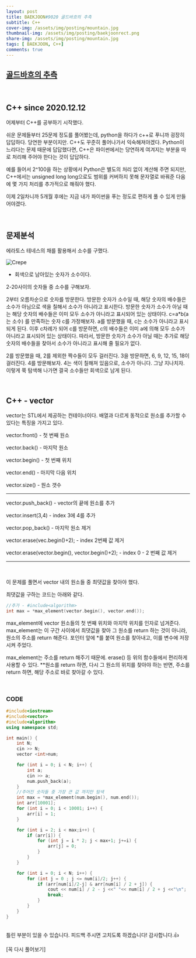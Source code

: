 ```yaml
---
layout: post
title: BAEKJOON#9020 골드바흐의 추측
subtitle: C++
cover-img: /assets/img/posting/mountain.jpg
thumbnail-img: /assets/img/posting/baekjoonrect.png
share-img: /assets/img/posting/mountain.jpg
tags: [ BAEKJOON, C++]
comments: true
---
```


## [골드바흐의 추측](https://www.acmicpc.net/problem/9020)

<br>

## C++ since 2020.12.12

어제부터 C++를 공부하기 시작했다.

쉬운 문제들부터 25문제 정도를 풀어봤는데, python을 하다가 c++로 푸니까 굉장히 답답하다. 당연한 부분이지만. C++도 꾸준히 풀어나가서 익숙해져야겠다.
Python이 느리다는 문제 때문에 답답했다면, C++은 파이썬에서는 당연하게 여겨지는 부분을 따로 처리해 주어야 한다는 것이 답답하다.

예를 들어서 2^100을 하는 상황에서 Python은 별도의 처리 없이 계산해 주면 되지만, C++에서는 unsigned long long으로도 범위를 커버하지 못해 문자열로 바꿔준 다음에 몇 가지 처리를 추가적으로 해줘야 했다.

이제 2일차니까 5개월 후에는 지금 내가 파이썬을 푸는 정도로 편하게 풀 수 있게 만들어야겠다.

<br>

## 문제분석

에라토스 테네스의 채를 활용해서 소수를 구했다.

![Crepe](https://i.imgur.com/BrOi92D.jpg)

- 회색으로 남아있는 숫자가 소수이다.

2-20사이의 숫자들 중 소수를 구해보자.

2부터 오름차순으로 숫자를 방문한다.
방문한 숫자가 소수일 때, 해당 숫자의 배수들은 소수가 아님으로 색을 칠해서 소수가 아니라고 표시한다.
방문한 숫자가 소수가 아닐 때는 해당 숫자의 배수들은 이미 모두 소수가 아니라고 표시되어 있는 상태이다.
c=a*b(a는 소수) 를 만족하는 숫자 c를 가정해보자.
a를 방문했을 때, c는 소수가 아니라고 표시되게 된다.
이후 c차례가 되어 c를 방문하면, c의 배수들은 이미 a에 의해 모두 소수가 아니라고 표시되어 있는 상태이다. 따라서, 방문한 숫자가 소수가 아닐 때는 추가로 해당 숫자의 배수들을 찾아서 소수가 아니라고 표시해 줄 필요가 없다.

2를 방문했을 때, 2를 제외한 짝수들이 모두 걸러진다.
3을 방문하면, 6, 9, 12, 15, 18이 걸러진다.
4를 방문해보자. 4는 색이 칠해져 있음으로, 소수가 아니다. 그냥 지나치자.
이렇게 쭉 탐색해 나가면 결국 소수들만 회색으로 남게 된다.

<br>

## C++ - vector

vector는 STL에서 제공하는 컨테이너이다. 배열과 다르게 동적으로 원소를 추가할 수 있다는 특징을 가지고 있다.

vector.front()      - 첫 번째 원소

vector.back()       - 마지막 원소

vector.begin()      - 첫 번째 위치
 
vector.end()        - 마지막 다음 위치

vector.size()       - 원소 갯수

---

vector.push_back()  - vector의 끝에 원소를 추가

vector.insert(3,4)  - index 3에 4를 추가

vector.pop_back()   - 마지막 원소 제거

vector.erase(vec.begin()+2); - index 2번째 값 제거 

vector.erase(vector.begin(), vector.begin()+2); - index 0 - 2 번째 값 제거

---

<br>

이 문제를 풀면서 vector 내의 원소들 중 최댓값을 찾아야 했다.

최댓값을 구하는 코드는 아래와 같다.

```cpp
//추가 - #include<algorithm>
int max = *max_element(vector.begin(), vector.end());
```

max_element에 vector 원소들의 첫 번째 위치와 마지막 위치를 인자로 넘겨준다.
max_element는 이 구간 사이에서 최댓값을 찾아 그 원소를 return 하는 것이 아니라, 원소의 주소를 return 해준다.
포인터 앞에 *를 붙여 원소를 찾아내고, 이를 변수에 저장시켜 주었다.

max_element는 주소를 return 해주기 때문에. erase() 등 위의 함수들에서 편리하게 사용할 수 있다.
**원소를 return 하면, 다시 그 원소의 위치를 찾아야 하는 반면, 주소를 return 하면, 해당 주소로 바로 찾아갈 수 있다.

<br>

### CODE

```cpp
#include<iostream>
#include<vector>
#include<algorithm>
using namespace std;

int main() {
	int N;
	cin >> N;
	vector <int>num;

	for (int i = 0; i < N; i++) {
		int a;
		cin >> a;
		num.push_back(a);
	}
    //주어진 숫자들 중 가장 큰 값 까지만 탐색
	int max = *max_element(num.begin(), num.end());
	int arr[10001];
	for (int i = 0; i < 10001; i++) {
		arr[i] = 1;
	}

	for (int i = 2; i < max;i++) {
		if (arr[i]) {
			for (int j = i * 2; j < max+1; j+=i) {
				arr[j] = 0;
			}
		}
	}

	for (int i = 0; i < N; i++) {
		for (int j = 0 ; j <= num[i]/2; j++) {
			if (arr[num[i]/2-j] & arr[num[i] / 2 + j]) {
				cout << num[i] / 2 - j <<" "<< num[i] / 2 + j <<"\n";
				break;
			}
		}
	}
}
```

<br>
틀린 부분이 있을 수 있습니다. 피드백 주시면 고치도록 하겠습니다!
감사합니다.👍

[꼭 다시 풀어보기]
<br>
<br>
